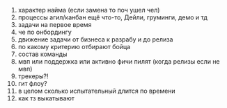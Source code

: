 1. характер найма (если замена то поч ушел чел)
2. процессы агил/канбан ещё что-то, Дейли, груминги, демо и тд
3. задачи на первое время
4. че по онбордингу
5. движение задачи от бизнеса к разрабу и до релиза
6. по какому критерию отбирают бойца
7. состав команды
8. мвп или поддержка или активно фичи пилят (когда релизы если не мвп)
9. трекеры?!
10. гит флоу?
11. в целом сколько испытательный длится по времени
12. как тз выкатывают